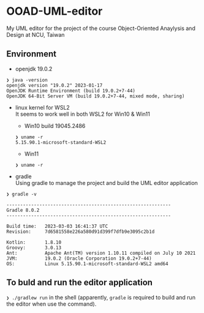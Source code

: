 # OOAD-UML-editor
My UML editor for the project of the course Object-Oriented Anaylysis and Design at NCU, Taiwan

## Environment
- openjdk 19.0.2
```
❯ java -version
openjdk version "19.0.2" 2023-01-17
OpenJDK Runtime Environment (build 19.0.2+7-44)
OpenJDK 64-Bit Server VM (build 19.0.2+7-44, mixed mode, sharing)
```

- linux kernel for WSL2  
It seems to work well in both WSL2 for Win10 & Win11
    - Win10 build 19045.2486
    ```
    ❯ uname -r
    5.15.90.1-microsoft-standard-WSL2
    ```
    - Win11
    ```
    ❯ uname -r
    
    ```

- gradle  
Using gradle to manage the project and build the UML editor application
```
❯ gradle -v

------------------------------------------------------------
Gradle 8.0.2
------------------------------------------------------------

Build time:   2023-03-03 16:41:37 UTC
Revision:     7d6581558e226a580d91d399f7dfb9e3095c2b1d

Kotlin:       1.8.10
Groovy:       3.0.13
Ant:          Apache Ant(TM) version 1.10.11 compiled on July 10 2021
JVM:          19.0.2 (Oracle Corporation 19.0.2+7-44)
OS:           Linux 5.15.90.1-microsoft-standard-WSL2 amd64
```

## To buld and run the editor application
`❯ ./gradlew run` in the shell (apparently, `gradle` is required to build and run the editor when use the command).

